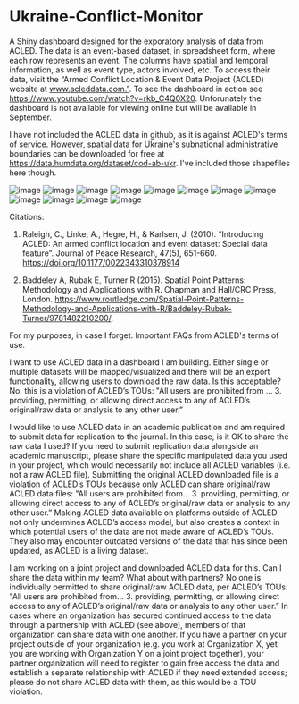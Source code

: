 # Ukraine-Conflict-Monitor
A Shiny dashboard designed for the exporatory analysis of data from ACLED. The data is an event-based dataset, in spreadsheet form, where each row represents an event. The columns have spatial and temporal information, as well as event type, actors involved, etc. To access their data, visit the “Armed Conflict Location & Event Data Project (ACLED) website at www.acleddata.com.”. To see the dashboard in action see https://www.youtube.com/watch?v=rkb_C4Q0X20. Unforunately the dashboard is not available for viewing online but will be available in September. 


I have not included the ACLED data in github, as it is against ACLED's terms of service. However, spatial data for Ukraine's subnational administrative boundaries can be downloaded 
for free at https://data.humdata.org/dataset/cod-ab-ukr. I've included those shapefiles here though. 

![image](https://github.com/EliGacasan/Ukraine-Conflict-Monitor/assets/110142627/4891e410-3fce-41f9-b400-3dddfcdf607c)
![image](https://github.com/EliGacasan/Ukraine-Conflict-Monitor/assets/110142627/4436d47c-c3d0-452e-b8fc-af40a3066214)
![image](https://github.com/EliGacasan/Ukraine-Conflict-Monitor/assets/110142627/558ea35e-9142-4632-9fe6-fa2db4fee255)
![image](https://github.com/EliGacasan/Ukraine-Conflict-Monitor/assets/110142627/76c783d1-83c9-4ea1-8630-e8fed7644784)
![image](https://github.com/EliGacasan/Ukraine-Conflict-Monitor/assets/110142627/e5d57a45-11cf-41b6-879f-d5de0e1d727b)
![image](https://github.com/EliGacasan/Ukraine-Conflict-Monitor/assets/110142627/ff47dce0-2ba5-4053-a48a-f54010a1dcd6)
![image](https://github.com/EliGacasan/Ukraine-Conflict-Monitor/assets/110142627/7860f9f8-194d-4556-b4b9-9ffb38abf8f8)
![image](https://github.com/EliGacasan/Ukraine-Conflict-Monitor/assets/110142627/e3f4916b-8d53-4703-a5a0-edd52221c05f)
![image](https://github.com/EliGacasan/Ukraine-Conflict-Monitor/assets/110142627/396f7ce9-e104-49e8-8e36-6afc97ef7c21)
![image](https://github.com/EliGacasan/Ukraine-Conflict-Monitor/assets/110142627/ad9515ee-7b9a-4fdb-9e41-73781882a8a3)
![image](https://github.com/EliGacasan/Ukraine-Conflict-Monitor/assets/110142627/0f64e862-ba33-4888-aaf9-9c8139bb3e2e)
![image](https://github.com/EliGacasan/Ukraine-Conflict-Monitor/assets/110142627/fd87b766-9506-41f0-858f-f27b855beba4)


Citations: 
1. Raleigh, C., Linke, A., Hegre, H., & Karlsen, J. (2010). “Introducing ACLED: An armed conflict
location and event dataset: Special data feature”. Journal of Peace Research, 47(5), 651-660.
https://doi.org/10.1177/0022343310378914

2. Baddeley A, Rubak E, Turner R (2015). Spatial Point Patterns: Methodology and Applications with R. Chapman and Hall/CRC Press, London. https://www.routledge.com/Spatial-Point-Patterns-Methodology-and-Applications-with-R/Baddeley-Rubak-Turner/9781482210200/. 


For my purposes, in case I forget. Important FAQs from ACLED's terms of use. 

I want to use ACLED data in a dashboard I am building. Either single or multiple datasets will
be mapped/visualized and there will be an export functionality, allowing users to download
the raw data. Is this acceptable?
No, this is a violation of ACLED’s TOUs:
"All users are prohibited from ... 3. providing, permitting, or allowing direct access to any of
ACLED’s original/raw data or analysis to any other user.”

I would like to use ACLED data in an academic publication and am required to submit data
for replication to the journal. In this case, is it OK to share the raw data I used?
If you need to submit replication data alongside an academic manuscript, please share the specific
manipulated data you used in your project, which would necessarily not include all ACLED variables
(i.e. not a raw ACLED file). Submitting the original ACLED downloaded file is a violation of ACLED’s
TOUs because only ACLED can share original/raw ACLED data files:
"All users are prohibited from... 3. providing, permitting, or allowing direct access to any of
ACLED’s original/raw data or analysis to any other user.” Making ACLED data available on
platforms outside of ACLED not only undermines ACLED’s access model, but also creates a
context in which potential users of the data are not made aware of ACLED’s TOUs. They also
may encounter outdated versions of the data that has since been updated, as ACLED is a
living dataset.

I am working on a joint project and downloaded ACLED data for this. Can I share the data
within my team? What about with partners?
No one is individually permitted to share original/raw ACLED data, per ACLED’s TOUs:
"All users are prohibited from... 3. providing, permitting, or allowing direct access to any of
ACLED’s original/raw data or analysis to any other user.” In cases where an organization has
secured continued access to the data through a partnership with ACLED (see above),
members of that organization can share data with one another. If you have a partner on your
project outside of your organization (e.g. you work at Organization X, yet you are working
with Organization Y on a joint project together), your partner organization will need to
register to gain free access the data and establish a separate relationship with ACLED if they
need extended access; please do not share ACLED data with them, as this would be a TOU
violation.


